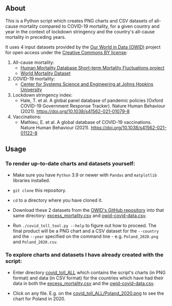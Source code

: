 ## About

This is a Python script which creates PNG charts and CSV datasets of all-cause mortality compared to COVID-19 mortality, 
for a given country and year in the context of lockdown stringency and the country's all-cause mortality in preceding
years.

It uses 4 input datasets provided by the [Our World in Data (OWID)](https://ourworldindata.org/) project for open access
under the [Creative Commons BY license](https://creativecommons.org/licenses/by/4.0/):

1. All-cause mortality:
   - [Human Mortality Database Short-term Mortality Fluctuations project](https://www.mortality.org)
   - [World Mortality Dataset](https://github.com/akarlinsky/world_mortality)
2. COVID-19 mortality:
   - [Center for Systems Science and Engineering at Johns Hopkins University](https://github.com/CSSEGISandData/COVID-19)
3. Lockdown stringency index:
   - Hale, T. et al. A global panel database of pandemic policies (Oxford COVID-19 Government Response Tracker). Nature
     Human Behaviour (2021). https://doi.org/10.1038/s41562-021-01079-8
4. Vaccinations:
   - Mathieu, E. et al. A global database of COVID-19 vaccinations. Nature Human Behaviour (2021).
     https://doi.org/10.1038/s41562-021-01122-8

## Usage

### To render up-to-date charts and datasets yourself:

- Make sure you have `Python` 3.9 or newer with `Pandas` and `matplotlib` libraries installed.

- `git clone` this repository.

- `cd` to a directory where you have cloned it.

- Download these 2 datasets from the [OWID's GitHub repository](https://github.com/owid/covid-19-data) into that same 
  directory: 
  [excess_mortality.csv](https://github.com/owid/covid-19-data/blob/master/public/data/excess_mortality/excess_mortality.csv)
  and [owid-covid-data.csv](https://github.com/owid/covid-19-data/blob/master/public/data/owid-covid-data.csv).

- Run `./covid_toll_tool.py --help` to figure out how to proceed. The final product will be a PNG chart and a CSV 
  dataset for the `--country` and the `--year` specified on the command line - e.g. `Poland_2020.png` and 
  `Poland_2020.csv`.

### To explore charts and datasets I have already created with the script:

- Enter directory [covid_toll_ALL](covid_toll_ALL) which contains the script's charts (in PNG format) and data (in CSV
  format) for the countries which have had their data in both the
  [excess_mortality.csv](https://github.com/owid/covid-19-data/blob/master/public/data/excess_mortality/excess_mortality.csv)
  and the [owid-covid-data.csv](https://github.com/owid/covid-19-data/blob/master/public/data/owid-covid-data.csv).
  
- Click on any file. E.g. on the [covid_toll_ALL/Poland_2020.png](covid_toll_ALL/Poland_2020.png) to see the chart for
  Poland in 2020.
